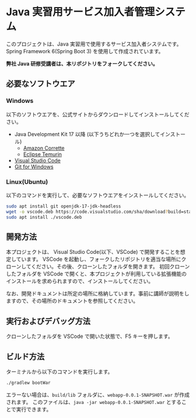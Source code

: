# Java 実習用サービス加入者管理システム

このプロジェクトは、Java 実習用で使用するサービス加入者システムです。
Spring Framework 6(Spring Boot 3) を使用して作成されています。

**弊社 Java 研修受講者は、本リポジトリをフォークしてください。**

## 必要なソフトウエア

### Windows

以下のソフトウエアを、公式サイトからダウンロードしてインストールしてください。

- Java Development Kit 17 以降 (以下うちどれか一つを選択してインストール)
  - [Amazon Corrette](https://aws.amazon.com/jp/corretto)
  - [Eclipse Temurin](https://adoptium.net/temurin/releases/)
- [Visual Studio Code](https://azure.microsoft.com/ja-jp/products/visual-studio-code)
- [Git for Windows](https://gitforwindows.org/)

### Linux(Ubuntu)

以下のコマンドを実行して、必要なソフトウエアをインストールしてください。

```sh
sudo apt install git openjdk-17-jdk-headless
wget -o vscode.deb https://code.visualstudio.com/sha/download?build=stable&os=linux-deb-x64
sudo apt install ./vscode.deb
```

## 開発方法

本プロジェクトは、 Visual Studio Code(以下、VSCode) で開発することを想定しています。
VSCode を起動し、フォークしたリポジトリを適当な場所にクローンしてください。その後、クローンしたフォルダを開きます。
初回クローンしたフォルダを VSCode で開くと、本プロジェクトが利用している拡張機能のインストールを求められますので、インストールしてください。

なお、開発ドキュメントは所定の場所に格納しています。事前に講師が説明をしますので、その場所のドキュメントを参照してください。

## 実行およびデバッグ方法

クローンしたフォルダを VSCode で開いた状態で、F5 キーを押します。

## ビルド方法

ターミナルから以下のコマンドを実行します。

```sh
./gradlew bootWar
```

エラーない場合は、`build/lib` フォルダに、`webapp-0.0.1-SNAPSHOT.war` が作成されます。
このファイルは、`java -jar webapp-0.0.1-SNAPSHOT.war` とすることで実行できます。
